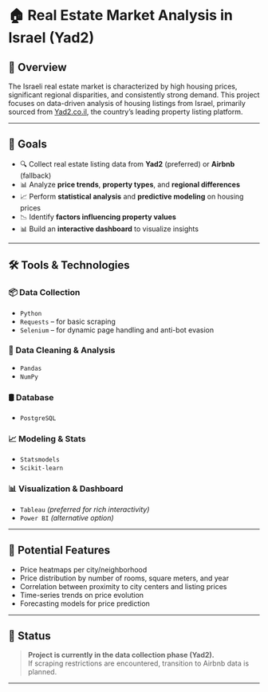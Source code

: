 # 🏠 Real Estate Market Analysis in Israel (Yad2)

## 📌 Overview
The Israeli real estate market is characterized by high housing prices, significant regional disparities, and consistently strong demand. This project focuses on data-driven analysis of housing listings from Israel, primarily sourced from [Yad2.co.il](https://www.yad2.co.il), the country’s leading property listing platform.


---

## 🎯 Goals

- 🔍 Collect real estate listing data from **Yad2** (preferred) or **Airbnb** (fallback)
- 📊 Analyze **price trends**, **property types**, and **regional differences**
- 📈 Perform **statistical analysis** and **predictive modeling** on housing prices
- 📉 Identify **factors influencing property values**
- 📊 Build an **interactive dashboard** to visualize insights

---

## 🛠️ Tools & Technologies

### 📦 Data Collection
- `Python`
- `Requests` – for basic scraping
- `Selenium` – for dynamic page handling and anti-bot evasion

### 🧹 Data Cleaning & Analysis
- `Pandas`
- `NumPy`

### 🛢️ Database
- `PostgreSQL`

### 📈 Modeling & Stats
- `Statsmodels`
- `Scikit-learn`

### 📊 Visualization & Dashboard
- `Tableau` *(preferred for rich interactivity)*
- `Power BI` *(alternative option)*

---

## 🔮 Potential Features

- Price heatmaps per city/neighborhood
- Price distribution by number of rooms, square meters, and year
- Correlation between proximity to city centers and listing prices
- Time-series trends on price evolution
- Forecasting models for price prediction

---

## 🚧 Status

> **Project is currently in the data collection phase (Yad2).**  
> If scraping restrictions are encountered, transition to Airbnb data is planned.

---



